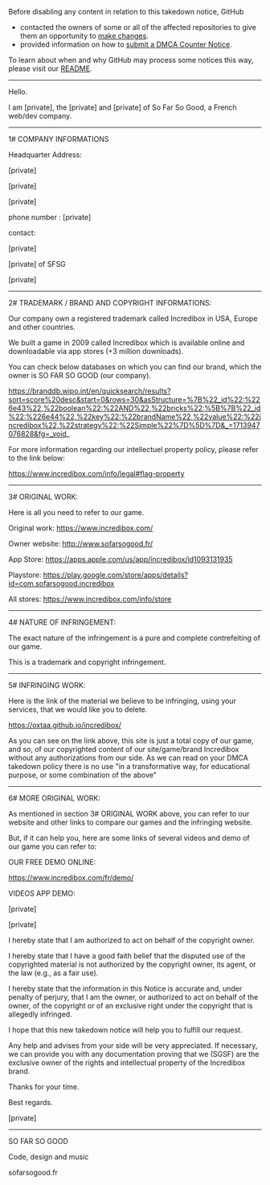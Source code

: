 Before disabling any content in relation to this takedown notice, GitHub
- contacted the owners of some or all of the affected repositories to give them an opportunity to [make changes](https://docs.github.com/en/github/site-policy/dmca-takedown-policy#a-how-does-this-actually-work).
- provided information on how to [submit a DMCA Counter Notice](https://docs.github.com/en/articles/guide-to-submitting-a-dmca-counter-notice).

To learn about when and why GitHub may process some notices this way, please visit our [README](https://github.com/github/dmca/blob/master/README.md#anatomy-of-a-takedown-notice).

---

Hello.

I am [private], the [private] and [private] of So Far So Good, a French web/dev company. 

___________________________

1# COMPANY INFORMATIONS



Headquarter Address:

[private]

[private]

[private]



phone number : [private]



contact:

[private]

[private] of SFSG

[private]



_____________________________________________________

2# TRADEMARK / BRAND AND COPYRIGHT INFORMATIONS:



Our company own a registered trademark called Incredibox in USA, Europe and other countries.

We built a game in 2009 called Incredibox which is available online and downloadable via app stores (+3 million downloads).



You can check below databases on which you can find our brand, which the owner is SO FAR SO GOOD (our company).



https://branddb.wipo.int/en/quicksearch/results?sort=score%20desc&start=0&rows=30&asStructure=%7B%22_id%22:%226e43%22,%22boolean%22:%22AND%22,%22bricks%22:%5B%7B%22_id%22:%226e44%22,%22key%22:%22brandName%22,%22value%22:%22incredibox%22,%22strategy%22:%22Simple%22%7D%5D%7D&_=1713947076828&fg=_void_



For more information regarding our intellectuel property policy, please refer to the link below:

https://www.incredibox.com/info/legal#flag-property



__________________

3# ORIGINAL WORK:



Here is all you need to refer to our game.



Original work: https://www.incredibox.com/

Owner website: http://www.sofarsogood.fr/

App Store: https://apps.apple.com/us/app/incredibox/id1093131935

Playstore: https://play.google.com/store/apps/details?id=com.sofarsogood.incredibox

All stores: https://www.incredibox.com/info/store



___________________________

4# NATURE OF INFRINGEMENT:



The exact nature of the infringement is a pure and complete contrefeiting of our game.

This is a trademark and copyright infringement.



____________________

5# INFRINGING WORK:



Here is the link of the material we believe to be infringing, using your services, that we would like you to delete.

https://oxtaa.github.io/incredibox/

As you can see on the link above, this site is just a total copy of our game, and so, of our copyrighted content of our site/game/brand Incredibox without any authorizations from our side. As we can read on your DMCA takedown policy there is no use "in a transformative way, for educational purpose, or some combination of the above"





________________________

6# MORE ORIGINAL WORK:



As mentioned in section 3# ORIGINAL WORK above, you can refer to our website and other links to compare our games and the infringing website.

But, if it can help you, here are some links of several videos and demo of our game you can refer to:



OUR FREE DEMO ONLINE:

https://www.incredibox.com/fr/demo/



VIDEOS APP DEMO:

[private]

[private]





I hereby state that I am authorized to act on behalf of the copyright owner.

I hereby state that I have a good faith belief that the disputed use of the copyrighted material is not authorized by the copyright owner, its agent, or the law (e.g., as a fair use).



I hereby state that the information in this Notice is accurate and, under penalty of perjury, that I am the owner, or authorized to act on behalf of the owner, of the copyright or of an exclusive right under the copyright that is allegedly infringed.



I hope that this new takedown notice will help you to fulfill our request.

Any help and advises from your side will be very appreciated. If necessary, we can provide you with any documentation proving that we (SGSF) are the exclusive owner of the rights and intellectual property of the Incredibox brand.



Thanks for your time.





Best regards.





[private]

____________________



SO FAR SO GOOD

Code, design and music

sofarsogood.fr
